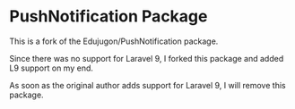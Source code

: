# PushNotification Package

This is a fork of the Edujugon/PushNotification package.

Since there was no support for Laravel 9, I forked this package and added L9 support on my end.

As soon as the original author adds support for Laravel 9, I will remove this package.